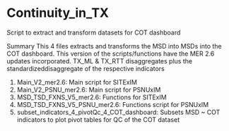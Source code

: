 # Continuity_in_TX
Script to extract and transform datasets for COT dashboard

Summary
This 4 files extracts and transforms the MSD into MSDs into the COT dashboard. This version
of the scripts/functions have the MER 2.6 updates incorporated. TX_ML & TX_RTT disaggregates plus
the standardizeddisaggregate of the respective indicators

1. Main_V2_mer2.6: Main script for SITExIM
2. Main_V2_PSNU_mer2.6:  Main script for PSNUxIM
3. MSD_TSD_FXNS_V5_mer2.6: Functions for SITExIM
4. MSD_TSD_FXNS_V5_PSNU_mer2.6: Functions script for PSNUxIM
5. subset_indicators_4_pivotQc_4_COT_dashboard: Subsets MSD ~ COT indicators to plot pivot tables for QC of the COT dataset